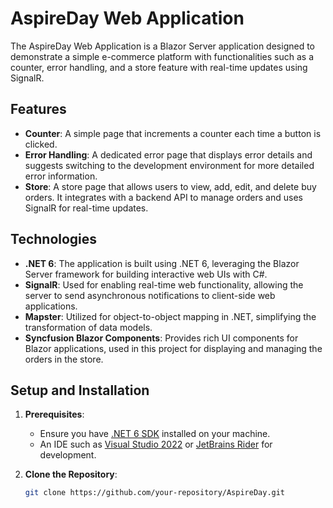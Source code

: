 # AspireDay Web Application

The AspireDay Web Application is a Blazor Server application designed to demonstrate a simple e-commerce platform with functionalities such as a counter, error handling, and a store feature with real-time updates using SignalR.

## Features

- **Counter**: A simple page that increments a counter each time a button is clicked.
- **Error Handling**: A dedicated error page that displays error details and suggests switching to the development environment for more detailed error information.
- **Store**: A store page that allows users to view, add, edit, and delete buy orders. It integrates with a backend API to manage orders and uses SignalR for real-time updates.

## Technologies

- **.NET 6**: The application is built using .NET 6, leveraging the Blazor Server framework for building interactive web UIs with C#.
- **SignalR**: Used for enabling real-time web functionality, allowing the server to send asynchronous notifications to client-side web applications.
- **Mapster**: Utilized for object-to-object mapping in .NET, simplifying the transformation of data models.
- **Syncfusion Blazor Components**: Provides rich UI components for Blazor applications, used in this project for displaying and managing the orders in the store.

## Setup and Installation

1. **Prerequisites**:
   - Ensure you have [.NET 6 SDK](https://dotnet.microsoft.com/download/dotnet/6.0) installed on your machine.
   - An IDE such as [Visual Studio 2022](https://visualstudio.microsoft.com/vs/) or [JetBrains Rider](https://www.jetbrains.com/rider/) for development.

2. **Clone the Repository**:
   ```bash
   git clone https://github.com/your-repository/AspireDay.git
